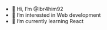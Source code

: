 - 👋 Hi, I’m @Ibr4him92
- 👀 I’m interested in Web development
- 🌱 I’m currently learning React 

<!---
Ibr4him92/Ibr4him92 is a ✨ special ✨ repository because its `README.md` (this file) appears on your GitHub profile.
You can click the Preview link to take a look at your changes.
--->
